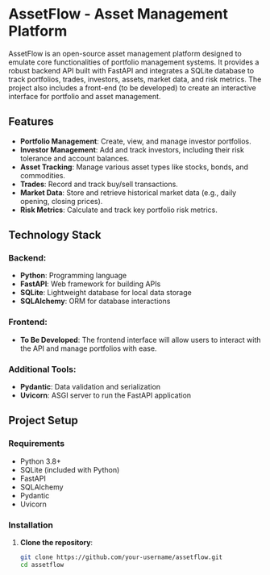 # AssetFlow - Asset Management Platform

AssetFlow is an open-source asset management platform designed to emulate core functionalities of portfolio management systems. It provides a robust backend API built with FastAPI and integrates a SQLite database to track portfolios, trades, investors, assets, market data, and risk metrics. The project also includes a front-end (to be developed) to create an interactive interface for portfolio and asset management.

## Features

- **Portfolio Management**: Create, view, and manage investor portfolios.
- **Investor Management**: Add and track investors, including their risk tolerance and account balances.
- **Asset Tracking**: Manage various asset types like stocks, bonds, and commodities.
- **Trades**: Record and track buy/sell transactions.
- **Market Data**: Store and retrieve historical market data (e.g., daily opening, closing prices).
- **Risk Metrics**: Calculate and track key portfolio risk metrics.

## Technology Stack

### Backend:
- **Python**: Programming language
- **FastAPI**: Web framework for building APIs
- **SQLite**: Lightweight database for local data storage
- **SQLAlchemy**: ORM for database interactions

### Frontend:
- **To Be Developed**: The frontend interface will allow users to interact with the API and manage portfolios with ease.

### Additional Tools:
- **Pydantic**: Data validation and serialization
- **Uvicorn**: ASGI server to run the FastAPI application

## Project Setup

### Requirements

- Python 3.8+
- SQLite (included with Python)
- FastAPI
- SQLAlchemy
- Pydantic
- Uvicorn

### Installation

1. **Clone the repository**:
   ```bash
   git clone https://github.com/your-username/assetflow.git
   cd assetflow
